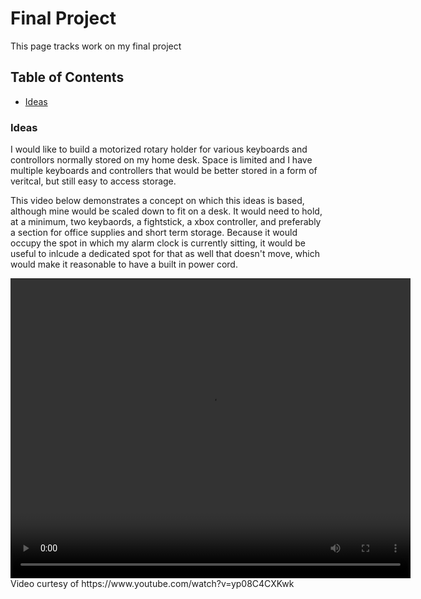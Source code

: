 # Final Project
This page tracks work on my final project

## Table of Contents
 - [Ideas](#ideas)


### Ideas
I would like to build a motorized rotary holder for various keyboards and controllors normally stored on my home desk.  Space is limited and I have multiple keyboards and controllers that would be better stored in a form of veritcal, but still easy to access storage.

This video <!--[here](diebold.mp4)--> below demonstrates a concept on which this ideas is based, although mine would be scaled down to fit on a desk.  It would need to hold, at a minimum, two keybaords, a fightstick, a xbox controller, and preferably a section for office supplies and short term storage. Because it would occupy the spot in which my alarm clock is currently sitting, it would be useful to inlcude a dedicated spot for that as well that doesn't move, which would make it reasonable to have a built in power cord.

<video width="640" height="480" controls>
  <source src="diebold.mp4" type="video/mp4">
</video>
Video curtesy of https://www.youtube.com/watch?v=yp08C4CXKwk


